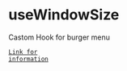 # useWindowSize
Castom Hook for burger menu

<code>[Link for information](https://usehooks.com/useWindowSize/)</code>